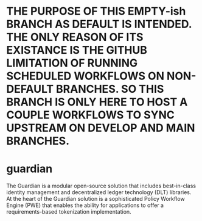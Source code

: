 # THE PURPOSE OF THIS EMPTY-ish BRANCH AS DEFAULT IS INTENDED. THE ONLY REASON OF ITS EXISTANCE IS THE GITHUB LIMITATION OF RUNNING SCHEDULED WORKFLOWS ON NON-DEFAULT BRANCHES. SO THIS BRANCH IS ONLY HERE TO HOST A COUPLE WORKFLOWS TO SYNC UPSTREAM ON DEVELOP AND MAIN BRANCHES.

# guardian
The Guardian is a modular open-source solution that includes best-in-class identity management and decentralized ledger technology (DLT) libraries. At the heart of the Guardian solution is a sophisticated Policy Workflow Engine (PWE) that enables the ability for applications to offer a requirements-based tokenization implementation. 
